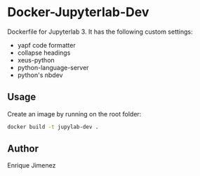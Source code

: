 # Docker-Jupyterlab-Dev

Dockerfile for Jupyterlab 3. It has the following custom  settings:

- yapf code formatter
- collapse headings
- xeus-python
- python-language-server
- python's nbdev

## Usage

Create an image by running on the root folder:

```bash
docker build -t jupylab-dev . 
```

## Author

Enrique Jimenez
